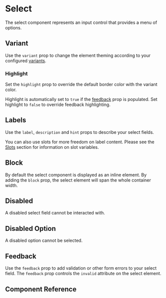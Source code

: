 # Select <Tag text="<ESelect>" />

The select component represents an input control that provides a menu of options.

<Snippet :code="example" />

## Variant

Use the `variant` prop to change the element theming according to your configured [variants](/theme/variants).

<Snippet :code="variants" class="wrap" />

### Highlight

Set the `highlight` prop to override the default border color with the variant color.

<Snippet :code="highlight" class="wrap" />

Highlight is automatically set to `true` if the [feedback](#feedback) prop is populated. Set highlight to `false` to override feedback highlighting.

<Snippet :code="highlightFeedback" class="wrap" />

## Labels

Use the `label`, `description` and `hint` props to describe your select fields.

<Snippet :code="labels" />

You can also use slots for more freedom on label content. Please see the [Slots](#slots) section for information on slot variables.

<Snippet :code="labelsSlots" />

## Block

By default the select component is displayed as an inline element. By adding the `block` prop, the select element will span the whole container width.

<Snippet :code="block" />

## Disabled

A disabled select field cannot be interacted with.

<Snippet :code="disabled" class="wrap" />

## Disabled Option

A disabled option cannot be selected.

<Snippet :code="disabledOption" />

## Feedback

Use the `feedback` prop to add validation or other form errors to your select
field. The `feedback` prop controls the `invalid` attribute on the select element.

<Snippet :code="feedback" />

## Component Reference

<ComponentReference src="ESelect" />

<script lang="ts" setup>
const example = `<template>
  <ESelect
    v-model="selected"
    label="Select"
    :options="[
      { label: 'Apple', value: 'apple' },
      { label: 'Banana', value: 'banana' },
      { label: 'Cranberry', value: 'cranberry' }
    ]"
    :hint="\`You selected \${selected}.\`"
  />
</template>

<script>
export default {
  data() {
    return {
      selected: 'apple'
    }
  }
}
<\/script>
`

const variants = `
<template>
  <ESelect
    variant="primary" 
    label="Primary"
    :options="[
      { label: 'Apple', value: 'apple' },
      { label: 'Banana', value: 'banana' },
      { label: 'Cranberry', value: 'cranberry' }
    ]"
  />
  <ESelect
    variant="secondary" 
    label="Secondary"
    :options="[
      { label: 'Apple', value: 'apple' },
      { label: 'Banana', value: 'banana' },
      { label: 'Cranberry', value: 'cranberry' }
    ]"
  />
</template>
`

const highlight = `
<template>
  <ESelect
    highlight
    variant="primary" 
    label="Primary"
    :options="[
      { label: 'Apple', value: 'apple' },
      { label: 'Banana', value: 'banana' },
      { label: 'Cranberry', value: 'cranberry' }
    ]"
  />
  <ESelect
    highlight
    variant="secondary" 
    label="Secondary"
    :options="[
      { label: 'Apple', value: 'apple' },
      { label: 'Banana', value: 'banana' },
      { label: 'Cranberry', value: 'cranberry' }
    ]"
  />
</template>
`

const highlightFeedback = `
<template>
  <ESelect
    feedback="Check this field!"
    label="Feedback"
    :options="[
      { label: 'Apple', value: 'apple' },
      { label: 'Banana', value: 'banana' },
      { label: 'Cranberry', value: 'cranberry' }
    ]"
  />
  <ESelect
    :highlight="false"
    feedback="Check this field!"
    label="Override"
    :options="[
      { label: 'Apple', value: 'apple' },
      { label: 'Banana', value: 'banana' },
      { label: 'Cranberry', value: 'cranberry' }
    ]"
  />
</template>
`

const labels = `
<ESelect 
  label="Label"
  description="Description"
  hint="Hint"
  :options="[
    { label: 'Apple', value: 'apple' },
    { label: 'Banana', value: 'banana' },
    { label: 'Cranberry', value: 'cranberry' }
  ]"
/>
`

const labelsSlots = `
<template>
  <ESelect 
    :options="[
      { label: 'Apple', value: 'apple' },
      { label: 'Banana', value: 'banana' },
      { label: 'Cranberry', value: 'cranberry' }
    ]">
    <template #label="{ id }">
      <label :for="id">Label</label>
    </template>
    <template #description>
      <span style="color: var(--primary-color)" v-text="'Description'" />
    </template>
    <template #hint>
      <span style="color: var(--primary-color)" v-text="'Hint'" />
    </template>
  </ESelect>
</template>
`

const block = `
<ESelect 
  block
  label="Block" 
  :options="[
    { label: 'Apple', value: 'apple' },
    { label: 'Banana', value: 'banana' },
    { label: 'Cranberry', value: 'cranberry' }
  ]"
/>
`

const disabled = `
<template>
  <ESelect 
    :options="[
      { label: 'Apple', value: 'apple' },
      { label: 'Banana', value: 'banana' },
      { label: 'Cranberry', value: 'cranberry' }
    ]"
    disabled
  />
  <ESelect 
    v-model="selected" 
    :options="[
      { label: 'Apple', value: 'apple' },
      { label: 'Banana', value: 'banana' },
      { label: 'Cranberry', value: 'cranberry' }
    ]"
    disabled
  />
</template>

<script>
export default {
  data() {
    return {
      selected: "cranberry"
    }
  }
}
<\/script>
`

const disabledOption = `
<ESelect 
  :options="[
    { label: 'Apple', value: 'apple' },
    { label: 'Banana', value: 'banana', disabled: true },
    { label: 'Cranberry', value: 'cranberry' }
  ]"
/>
`

const feedback = `
<ESelect
  feedback="Check this field!"
  label="Feedback"
  :options="[
    { label: 'Apple', value: 'apple' },
    { label: 'Banana', value: 'banana' },
    { label: 'Cranberry', value: 'cranberry' }
  ]"
/>
`
</script>
